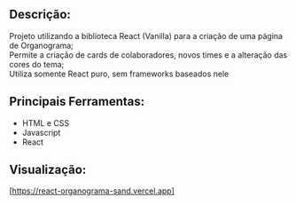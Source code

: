 ## Descrição:
Projeto utilizando a biblioteca React (Vanilla) para a criação de uma página de Organograma;</br>
Permite a criação de cards de colaboradores, novos times e a alteração das cores do tema;</br>
Utiliza somente React puro, sem frameworks baseados nele

## Principais Ferramentas:
* HTML e CSS
* Javascript
* React

## Visualização:
[https://react-organograma-sand.vercel.app]
